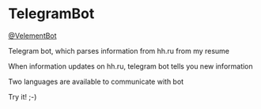# TelegramBot

<a href="https://t.me/velementbot">@VelementBot</a>

<p>Telegram bot, which parses information from hh.ru from my resume</p>
<p>When information updates on hh.ru, telegram bot tells you new information</p>

<p>Two languages are available to communicate with bot</p>
<p>Try it! ;-)</p>

